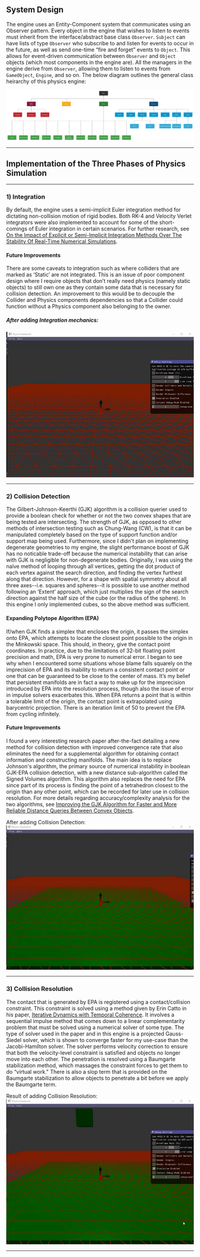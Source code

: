 
## System Design

The engine uses an Entity-Component system that communicates using an Observer pattern. Every object in the engine that wishes to listen to events must inherit from the interface/abstract base class `Observer`. `Subject` can have lists of type `Observer` who subscribe to and listen for events to occur in the future, as well as send one-time “fire and forget” events to `Object`. This allows for event-driven communication between `Observer` and `Object` objects (which most components in the engine are). All the managers in the engine derive from `Observer`, allowing them to listen to events from `GameObject`, `Engine`, and so on. The below diagram outlines the general class heirarchy of this physics engine:

![Class Heirarchy](img/type_heirarchy.png)

---

## Implementation of the Three Phases of Physics Simulation

---

### 1) Integration
By default, the engine uses a semi-implicit Euler integration method for dictating non-collision motion of rigid bodies. Both RK-4 and Velocity Verlet integrators were also implemented to account for some of the short-comings of Euler integration in certain scenarios. For further research, see [On the Impact of Explicit or Semi-Implicit Integration Methods Over The Stability Of Real-Time Numerical Simulations](https://rj.romai.ro/arhiva/2013/2/Cioaca.pdf). 

#### Future Improvements
There are some caveats to integration such as where colliders that are marked as ‘Static’ are not integrated. This is an issue of poor component design where I require objects that don’t really need physics (namely static objects) to still own one as they contain some data that is necessary for collision detection. An improvement to this would be to decouple the Collider and Physics components dependencies so that a Collider could function without a Physics component also belonging to the owner.

##### After adding Integration mechanics:

![Phase One](img/phase_one.gif)

---

### 2) Collision Detection
The Gilbert-Johnson-Keerthi (GJK) algorithm is a collision querier used to provide a boolean check for whether or not the two convex shapes that are being tested are intersecting. The strength of GJK, as opposed to other methods of intersection testing such as Chung-Wang (CW), is that it can be manipulated completely based on the type of support function and/or support map being used. Furthermore, since I didn't plan on implementing degenerate geometries to my engine, the slight performance boost of GJK has no noticable trade-off because the numerical instability that can arise with GJK is negligible for non-degenerate bodies. Originally, I was using the naïve method of looping through all vertices, getting the dot product of each vertex against the search direction, and finding the vertex furthest along that direction. However, for a shape with spatial symmetry about all three axes--i.e. squares and spheres--it is possible to use another method following an ‘Extent’ approach, which just multiplies the sign of the search direction against the half size of the cube (or the radius of the sphere). In this engine I only implemented cubes, so the above method was sufficient.

#### Expanding Polytope Algorithm (EPA)
If/when GJK finds a simplex that encloses the origin, it passes the simplex onto EPA, which attempts to locate the closest point possible to the origin in the Minkowski space. This should, in theory, give the contact point coordinates. In practice, due to the limitations of 32-bit floating point precision and math, EPA is very prone to numerical error. I began to see why when I encountered some situations whose blame falls squarely on the imprecision of EPA and its inability to return a consistent contact point or one that can be guaranteed to be close to the center of mass. It’s my belief that persistent manifolds are in fact a way to make up for the imprecision introduced by EPA into the resolution process, though also the issue of error in impulse solvers exacerbates this. When EPA returns a point that is within a tolerable limit of the origin, the contact point is extrapolated using barycentric projection. There is an iteration limit of 50 to prevent the EPA from cycling infinitely.

#### Future Improvements
I found a very interesting research paper after-the-fact detailing a new method for collision detection with improved convergence rate that also eliminates the need for a supplemental algorithm for obtaining contact information and constructing manifolds. The main idea is to replace Johnson's algorithm, the primary source of numerical instability in boolean GJK-EPA collision detection, with a new distance sub-algorithm called the Signed Volumes algorithm. This algorithm also replaces the need for EPA since part of its process is finding the point of a tetrahedron closest to the origin than any other point, which can be recorded for later use in collision resolution. For more details regarding accuracy/complexity analysis for the two algorithms, see [Improving the GJK Algorithm for Faster and More Reliable Distance Queries Between Convex Objects](https://ora.ox.ac.uk/objects/uuid:69c743d9-73de-4aff-8e6f-b4dd7c010907/download_file?safe_filename=GJK.PDF&file_format=application%2Fpdf&type_of_work=Journal+article).

After adding Collision Detection:
![Phase Two](img/phase_two.gif)

---

### 3) Collision Resolution
The contact that is generated by EPA is registered using a contact/collision constraint. This constraint is solved using a method given by Erin Catto in his paper, [Iterative Dynamics with Temporal Coherence](https://pdfs.semanticscholar.org/f8d6/8e78aa29a55bea61b5a1a05ba01c8886692e.pdf). It involves a sequential impulse method that comes down to a linear complementarity problem that must be solved using a numerical solver of some type. The type of solver used in the paper and in this engine is a projected Gauss-Siedel solver, which is shown to converge faster for my use-case than the Jacobi-Hamilton solver. The solver performs velocity correction to ensure that both the velocity-level constraint is satisfied and objects no longer move into each other. The penetration is resolved using a Baumgarte stabilization method, which massages the constraint forces to get them to do “virtual work." There is also a slop term that is provided on the Baumgarte stabilization to allow objects to penetrate a bit before we apply the Baumgarte term.

Result of adding Collision Resolution:
![Phase Three](img/phase_three.gif)

---









